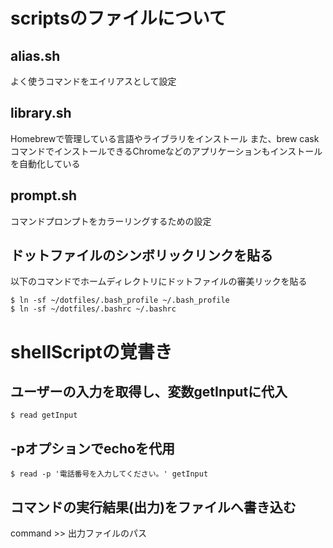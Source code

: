# scriptsのファイルについて
## alias.sh
よく使うコマンドをエイリアスとして設定
## library.sh
Homebrewで管理している言語やライブラリをインストール
また、brew caskコマンドでインストールできるChromeなどのアプリケーションもインストールを自動化している
## prompt.sh
コマンドプロンプトをカラーリングするための設定


## ドットファイルのシンボリックリンクを貼る
以下のコマンドでホームディレクトリにドットファイルの審美リックを貼る
```
$ ln -sf ~/dotfiles/.bash_profile ~/.bash_profile
$ ln -sf ~/dotfiles/.bashrc ~/.bashrc
```


# shellScriptの覚書き

## ユーザーの入力を取得し、変数getInputに代入
    $ read getInput
## -pオプションでechoを代用
    $ read -p '電話番号を入力してください。' getInput

## コマンドの実行結果(出力)をファイルへ書き込む
  command >> 出力ファイルのパス
